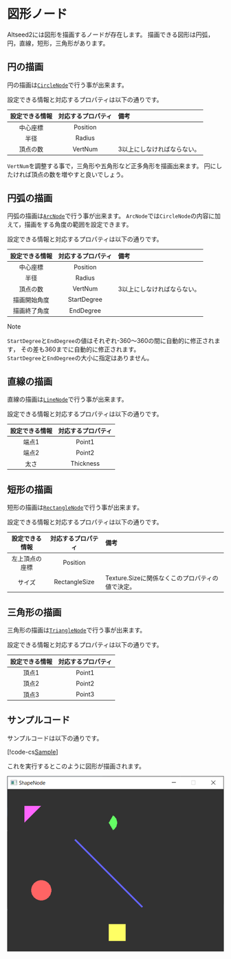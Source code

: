 # 図形ノード

Altseed2には図形を描画するノードが存在します。
描画できる図形は円弧，円，直線，短形，三角形があります。

## 円の描画

円の描画は[`CircleNode`](xref:Altseed2.CircleNode)で行う事が出来ます。

設定できる情報と対応するプロパティは以下の通りです。

|設定できる情報|対応するプロパティ|備考|
|:---:|:---:|:---|
|中心座標|Position||
|半径|Radius||
|頂点の数|VertNum|3以上にしなければならない。|

`VertNum`を調整する事で，三角形や五角形など正多角形を描画出来ます。
円にしたければ頂点の数を増やすと良いでしょう。

## 円弧の描画

円弧の描画は[`ArcNode`](xref:Altseed2.ArcNode)で行う事が出来ます。
`ArcNode`では`CircleNode`の内容に加えて，描画をする角度の範囲を設定できます。

設定できる情報と対応するプロパティは以下の通りです。

|設定できる情報|対応するプロパティ|備考|
|:---:|:---:|:---|
|中心座標|Position||
|半径|Radius||
|頂点の数|VertNum|3以上にしなければならない。|
|描画開始角度|StartDegree||
|描画終了角度|EndDegree||

> [!NOTE]
> `StartDegree`と`EndDegree`の値はそれぞれ-360～360の間に自動的に修正されます，
> その差も360までに自動的に修正されます。  
> `StartDegree`と`EndDegree`の大小に指定はありません。

## 直線の描画

直線の描画は[`LineNode`](xref:Altseed2.LineNode)で行う事が出来ます。

設定できる情報と対応するプロパティは以下の通りです。

|設定できる情報|対応するプロパティ|
|:---:|:---:|
|端点1|Point1|
|端点2|Point2|
|太さ|Thickness|

## 短形の描画

短形の描画は[`RectangleNode`](xref:Altseed2.RectangleNode)で行う事が出来ます。

設定できる情報と対応するプロパティは以下の通りです。

|設定できる情報|対応するプロパティ|備考|
|:---:|:---:|:---|
|左上頂点の座標|Position||
|サイズ|RectangleSize|Texture.Sizeに関係なくこのプロパティの値で決定。|

## 三角形の描画

三角形の描画は[`TriangleNode`](xref:Altseed2.TriangleNode)で行う事が出来ます。

設定できる情報と対応するプロパティは以下の通りです。

|設定できる情報|対応するプロパティ|
|:---:|:---:|
|頂点1|Point1|
|頂点2|Point2|
|頂点3|Point3|

## サンプルコード

サンプルコードは以下の通りです。

[!code-cs[Sample](../../Src/Samples/ShapeNode/ShapeNode.cs)]

これを実行するとこのように図形が描画されます。

![Result](Image/ShapeNodes.png)